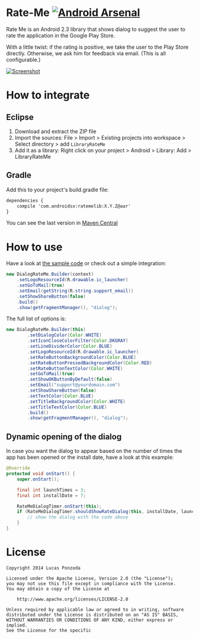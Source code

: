 Rate-Me [![Android Arsenal](https://img.shields.io/badge/Android%20Arsenal-Rate--Me-brightgreen.svg?style=flat)](https://android-arsenal.com/details/1/1032)
=======

Rate Me is an Android 2.3 library that shows dialog to suggest the user to rate the application in the Google Play Store.

With a little twist: if the rating is positive, we take the user to the Play Store directly. Otherwise, we ask him for feedback via email. (This is all configurable.)

[![Screenshot](https://raw.githubusercontent.com/androidsx/rate-me/master/Extras/rateMe_2.png)]()

How to integrate
================

## Eclipse

1. Download and extract the ZIP file
2. Import the sources: File > Import > Existing projects into workspace > Select directory > add `LibraryRateMe`
3. Add it as a library: Right click on your project > Android > Library: Add > LibraryRateMe

## Gradle

Add this to your project's build.gradle file:

```xml
dependencies {
    compile 'com.androidsx:ratemelib:X.Y.Z@aar'
}
```

You can see the last version in [Maven Central](http://search.maven.org/#search%7Cga%7C1%7Cratemelib)

How to use
==========

Have a look at [the sample code](https://github.com/androidsx/rate-me/blob/master/SampleProject/src/com/androidsx/rateme/demo1/SampleProject.java) or check out a simple integration:

```java
new DialogRateMe.Builder(context)
	.setLogoResourceId(R.drawable.ic_launcher)
	.setGoToMail(true)
	.setEmail(getString(R.string.support_email))
	.setShowShareButton(false)
	.build()
	.show(getFragmentManager(), "dialog");
```

The full list of options is:

```java
new DialogRateMe.Builder(this)
		.setDialogColor(Color.WHITE)
		.setIconCloseColorFilter(Color.DKGRAY)
		.setLineDividerColor(Color.BLUE)
		.setLogoResourceId(R.drawable.ic_launcher)
		.setRateButtonBackgroundColor(Color.BLUE)
		.setRateButtonPressedBackgroundColor(Color.RED)
		.setRateButtonTextColor(Color.WHITE)
		.setGoToMail(true)
		.setShowOKButtonByDefault(false)
		.setEmail("support@yourdomain.com")
		.setShowShareButton(false)
		.setTextColor(Color.BLUE)
		.setTitleBackgroundColor(Color.WHITE)
		.setTitleTextColor(Color.BLUE)
		.build()
		.show(getFragmentManager(), "dialog");
```

Dynamic opening of the dialog
-----

In case you want the dialog to appear based on the number of times the app has been opened or the install date, have a look at this example:

```java
@Override
protected void onStart() {
	super.onStart();

	final int launchTimes = 3;
	final int installDate = 7;

	RateMeDialogTimer.onStart(this);
	if (RateMeDialogTimer.shouldShowRateDialog(this, installDate, launchTimes)) {
		// show the dialog with the code above
	}
}
```

License
=======

	Copyright 2014 Lucas Ponzoda

	Licensed under the Apache License, Version 2.0 (the "License");
	you may not use this file except in compliance with the License.
	You may obtain a copy of the License at

		http://www.apache.org/licenses/LICENSE-2.0

	Unless required by applicable law or agreed to in writing, software
	distributed under the License is distributed on an "AS IS" BASIS,
	WITHOUT WARRANTIES OR CONDITIONS OF ANY KIND, either express or implied.
	See the License for the specific
